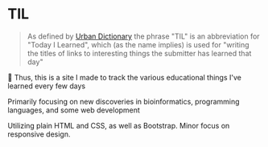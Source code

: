 # TIL
> As defined by [Urban Dictionary](https://www.urbandictionary.com/define.php?term=TIL) the phrase "TIL" is an abbreviation for "Today I Learned", which (as the name implies) is used for "writing the titles of links to interesting things the submitter has learned that day"

🧠 Thus, this is a site I made to track the various educational things I've learned every few days 


Primarily focusing on new discoveries in bioinformatics, programming languages, and some web development

Utilizing plain HTML and CSS, as well as Bootstrap. Minor focus on responsive design. 
